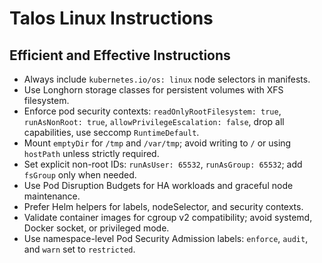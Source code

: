 # Talos Linux Instructions

## Efficient and Effective Instructions

- Always include `kubernetes.io/os: linux` node selectors in manifests.
- Use Longhorn storage classes for persistent volumes with XFS filesystem.
- Enforce pod security contexts: `readOnlyRootFilesystem: true`, `runAsNonRoot: true`, `allowPrivilegeEscalation: false`, drop all capabilities, use seccomp `RuntimeDefault`.
- Mount `emptyDir` for `/tmp` and `/var/tmp`; avoid writing to `/` or using `hostPath` unless strictly required.
- Set explicit non-root IDs: `runAsUser: 65532`, `runAsGroup: 65532`; add `fsGroup` only when needed.
- Use Pod Disruption Budgets for HA workloads and graceful node maintenance.
- Prefer Helm helpers for labels, nodeSelector, and security contexts.
- Validate container images for cgroup v2 compatibility; avoid systemd, Docker socket, or privileged mode.
- Use namespace-level Pod Security Admission labels: `enforce`, `audit`, and `warn` set to `restricted`.
